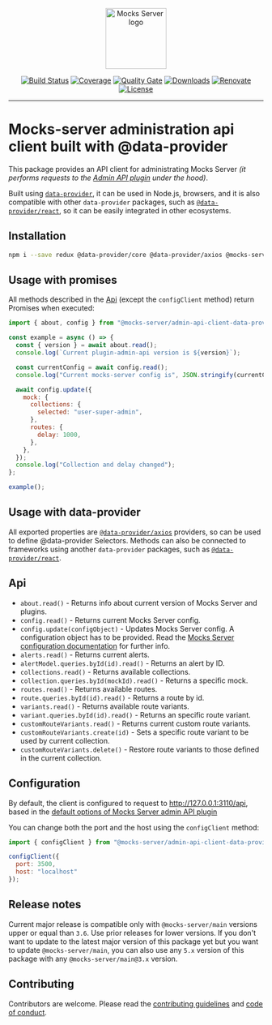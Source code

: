 <p align="center"><a href="https://mocks-server.org" target="_blank" rel="noopener noreferrer"><img width="120" src="https://www.mocks-server.org/img/logo_120.png" alt="Mocks Server logo"></a></p>

<p align="center">
  <a href="https://github.com/mocks-server/main/actions?query=workflow%3Abuild+branch%3Amaster"><img src="https://github.com/mocks-server/main/workflows/build/badge.svg?branch=master" alt="Build Status"></a>
  <a href="https://codecov.io/gh/mocks-server/main"><img src="https://codecov.io/gh/mocks-server/main/branch/master/graph/badge.svg?token=2S8ZR55AJV" alt="Coverage"></a>
  <a href="https://sonarcloud.io/project/overview?id=mocks-server_main_admin-api-client-data-provider"><img src="https://sonarcloud.io/api/project_badges/measure?project=mocks-server_main_admin-api-client-data-provider&metric=alert_status" alt="Quality Gate"></a>
  <a href="https://www.npmjs.com/package/@mocks-server/admin-api-client-data-provider"><img src="https://img.shields.io/npm/dm/@mocks-server/admin-api-client-data-provider.svg" alt="Downloads"></a>
  <a href="https://renovatebot.com"><img src="https://img.shields.io/badge/renovate-enabled-brightgreen.svg" alt="Renovate"></a>
  <a href="https://github.com/mocks-server/main/blob/master/packages/admin-api-client-data-provider/LICENSE"><img src="https://img.shields.io/npm/l/@mocks-server/admin-api-client-data-provider.svg" alt="License"></a>
</p>

---

# Mocks-server administration api client built with @data-provider

This package provides an API client for administrating Mocks Server _(it performs requests to the [Admin API plugin][plugin-admin-api-url] under the hood)_.

Built using [`data-provider`](https://github.com/data-provider), it can be used in Node.js, browsers, and it is also compatible with other `data-provider` packages, such as [`@data-provider/react`](https://github.com/data-provider/react), so it can be easily integrated in other ecosystems.

## Installation

```bash
npm i --save redux @data-provider/core @data-provider/axios @mocks-server/admin-api-client-data-provider
```

## Usage with promises

All methods described in the [Api](#api) (except the `configClient` method) return Promises when executed:

```js
import { about, config } from "@mocks-server/admin-api-client-data-provider";

const example = async () => {
  const { version } = await about.read();
  console.log(`Current plugin-admin-api version is ${version}`);

  const currentConfig = await config.read();
  console.log("Current mocks-server config is", JSON.stringify(currentConfig));

  await config.update({
    mock: {
      collections: {
        selected: "user-super-admin",
      },
      routes: {
        delay: 1000,
      },
    },
  });
  console.log("Collection and delay changed");
};

example();
```

## Usage with data-provider

All exported properties are [`@data-provider/axios`](https://github.com/data-provider/axios) providers, so can be used to define @data-provider Selectors. Methods can also be connected to frameworks using another `data-provider` packages, such as [`@data-provider/react`](https://github.com/data-provider/react).

## Api

* `about.read()` - Returns info about current version of Mocks Server and plugins.
* `config.read()` - Returns current Mocks Server config.
* `config.update(configObject)` - Updates Mocks Server config. A configuration object has to be provided. Read the [Mocks Server configuration documentation](https://www.mocks-server.org/docs/configuration/options) for further info.
* `alerts.read()` - Returns current alerts.
* `alertModel.queries.byId(id).read()` - Returns an alert by ID.
* `collections.read()` - Returns available collections.
* `collection.queries.byId(mockId).read()` - Returns a specific mock.
* `routes.read()` - Returns available routes.
* `route.queries.byId(id).read()` - Returns a route by id.
* `variants.read()` - Returns available route variants.
* `variant.queries.byId(id).read()` - Returns an specific route variant.
* `customRouteVariants.read()` - Returns current custom route variants.
* `customRouteVariants.create(id)` - Sets a specific route variant to be used by current collection.
* `customRouteVariants.delete()` - Restore route variants to those defined in the current collection.

## Configuration

By default, the client is configured to request to http://127.0.0.1:3110/api, based in the [default options of Mocks Server admin API plugin](https://www.mocks-server.org/docs/configuration/options)

You can change both the port and the host using the `configClient` method:

```js
import { configClient } from "@mocks-server/admin-api-client-data-provider";

configClient({
  port: 3500,
  host: "localhost"
});
```

## Release notes

Current major release is compatible only with `@mocks-server/main` versions upper or equal than `3.6`. Use prior releases for lower versions. If you don't want to update to the latest major version of this package yet but you want to update `@mocks-server/main`, you can also use any `5.x` version of this package with any `@mocks-server/main@3.x` version.

## Contributing

Contributors are welcome.
Please read the [contributing guidelines](.github/CONTRIBUTING.md) and [code of conduct](.github/CODE_OF_CONDUCT.md).

[plugin-admin-api-url]: https://github.com/mocks-server/main/blob/master/packages/admin-api-client
